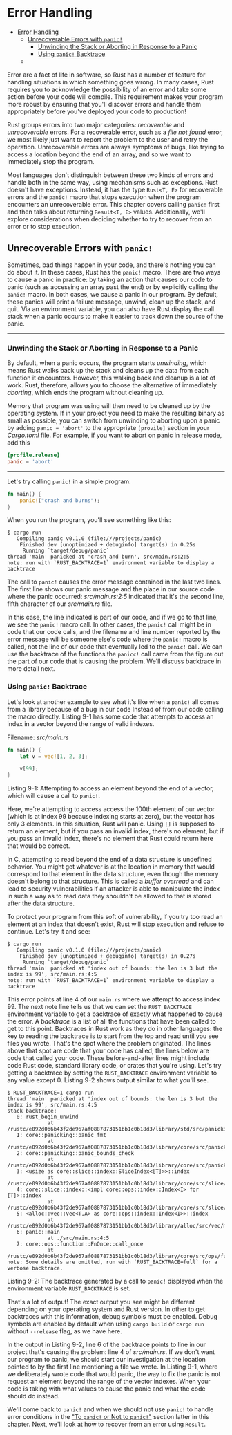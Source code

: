 # Error Handling

<!--toc:start-->

- [Error Handling](#error-handling)
  - [Unrecoverable Errors with `panic!`](#unrecoverable-errors-with-panic)
    - [Unwinding the Stack or Aborting in Response to a Panic](#unwinding-the-stack-or-aborting-in-response-to-a-panic)
    - [Using `panic!` Backtrace](#using-panic-backtrace)
  - [](#)
  <!--toc:end-->

Error are a fact of life in software, so Rust has a number of feature for handling situations in which something goes wrong.
In many cases, Rust requires you to acknowledge the possibility of an error and take some action before your code will compile.
This requirement makes your program more robust by ensuring that you'll discover errors and handle them appropriately before you've deployed your code to production!

Rust groups errors into two major categories: _recoverable_ and _unrecoverable_ errors.
For a recoverable error, such as a _file not found_ error, we most likely just want to report the problem to the user and retry the operation.
Unrecoverable errors are always symptoms of bugs, like trying to access a location beyond the end of an array, and so we want to immediately stop the program.

Most languages don't distinguish between these two kinds of errors and handle both in the same way, using mechanisms such as exceptions.
Rust doesn't have exceptions.
Instead, it has the type `Rust<T, E>` for recoverable errors and the `panic!` macro that stops execution when the program encounters an unrecoverable error.
This chapter covers calling `panic!` first and then talks about returning `Result<T, E>` values.
Additionally, we'll explore considerations when deciding whether to try to recover from an error or to stop execution.

## Unrecoverable Errors with `panic!`

Sometimes, bad things happen in your code, and there's nothing you can do about it.
In these cases, Rust has the `panic!` macro.
There are two ways to cause a panic in practice: by taking an action that causes our code to panic (such as accessing an array past the end) or by explicitly calling the `panic!` macro.
In both cases, we cause a panic in our program.
By default, these panics will print a failure message, unwind, clean up the stack, and quit.
Via an environment variable, you can also have Rust display the call stack when a panic occurs to make it easier to track down the source of the panic.

---

### Unwinding the Stack or Aborting in Response to a Panic

By default, when a panic occurs, the program starts _unwinding_, which means Rust walks back up the stack and cleans up the data from each function it encounters.
However, this walking back and cleanup is a lot of work.
Rust, therefore, allows you to choose the alternative of immediately _aborting_, which ends the program without cleaning up.

Memory that program was using will then need to be cleaned up by the operating system.
If in your project you need to make the resulting binary as small as possible, you can switch from unwinding to aborting upon a panic by adding `panic = 'abort'` to the appropriate `[provile]` section in your _Cargo.toml_ file.
For example, if you want to abort on panic in release mode, add this

```toml
[profile.release]
panic = 'abort'
```

---

Let's try calling `panic!` in a simple program:

```rust
fn main() {
    panic!("crash and burns");
}
```

When you run the program, you'll see something like this:

```
$ cargo run
   Compiling panic v0.1.0 (file:///projects/panic)
    Finished dev [unoptimized + debuginfo] target(s) in 0.25s
     Running `target/debug/panic`
thread 'main' panicked at 'crash and burn', src/main.rs:2:5
note: run with `RUST_BACKTRACE=1` environment variable to display a backtrace
```

The call to `panic!` causes the error message contained in the last two lines.
The first line shows our panic message and the place in our source code where the panic occurred: _src/main.rs:2:5_ indicated that it's the second line, fifth character of our _src/main.rs_ file.

In this case, the line indicated is part of our code, and if we go to that line, we see the `panic!` macro call.
In other cases, the `panic!` call might be in code that our code calls, and the filename and line number reported by the error message will be someone else's code where the `panic!` macro is called, not the line of our code that eventually led to the `panic!` call.
We can use the backtrace of the functions the `panicc!` call came from the figure out the part of our code that is causing the problem.
We'll discuss backtrace in more detail next.

### Using `panic!` Backtrace

Let's look at another example to see what it's like when a `panic!` all comes from a library because of a bug in our code Instead of from our code calling the macro directly.
Listing 9-1 has some code that attempts to access an index in a vector beyond the range of valid indexes.

Filename: _src/main.rs_

```rust
fn main() {
    let v = vec![1, 2, 3];

    v[99];
}
```

Listing 9-1: Attempting to access an element beyond the end of a vector, which will cause a call to `panic!`.

Here, we're attempting to access access the 100th element of our vector (which is at index 99 because indexing starts at zero), but the vector has only 3 elements.
In this situation, Rust will panic.
Using `[]` is supposed to return an element, but if you pass an invalid index, there's no element, but if you pass an invalid index, there's no element that Rust could return here that would be correct.

In C, attempting to read beyond the end of a data structure is undefined behavior.
You might get whatever is at the location in memory that would correspond to that element in the data structure, even though the memory doesn't belong to that structure.
This is called a _buffer overread_ and can lead to security vulnerabilities if an attacker is able to manipulate the index in such a way as to read data they shouldn't be allowed to that is stored after the data structure.

To protect your program from this soft of vulnerability, if you try too read an element at an index that doesn't exist, Rust will stop execution and refuse to continue.
Let's try it and see:

```
$ cargo run
   Compiling panic v0.1.0 (file:///projects/panic)
    Finished dev [unoptimized + debuginfo] target(s) in 0.27s
     Running `target/debug/panic`
thread 'main' panicked at 'index out of bounds: the len is 3 but the index is 99', src/main.rs:4:5
note: run with `RUST_BACKTRACE=1` environment variable to display a backtrace
```

This error points at line 4 of our `main.rs` where we attempt to access index 99.
The next note line tells us that we can set the `RUST_BACKTRACE` environment variable to get a backtrace of exactly what happened to cause the error.
A _backtrace_ is a list of all the functions that have been called to get to this point.
Backtraces in Rust work as they do in other languages: the key to reading the backtrace is to start from the top and read until you see files you wrote.
That's the spot where the problem originated.
The lines above that spot are code that your code has called; the lines below are code that called your code.
These before-and-after lines might include code Rust code, standard library code, or crates that you're using.
Let's try getting a backtrace by setting the `RUST_BACKTRACE` environment variable to any value except 0.
Listing 9-2 shows output similar to what you'll see.

```language
$ RUST_BACKTRACE=1 cargo run
thread 'main' panicked at 'index out of bounds: the len is 3 but the index is 99', src/main.rs:4:5
stack backtrace:
   0: rust_begin_unwind
             at /rustc/e092d0b6b43f2de967af0887873151bb1c0b18d3/library/std/src/panicking.rs:584:5
   1: core::panicking::panic_fmt
             at /rustc/e092d0b6b43f2de967af0887873151bb1c0b18d3/library/core/src/panicking.rs:142:14
   2: core::panicking::panic_bounds_check
             at /rustc/e092d0b6b43f2de967af0887873151bb1c0b18d3/library/core/src/panicking.rs:84:5
   3: <usize as core::slice::index::SliceIndex<[T]>>::index
             at /rustc/e092d0b6b43f2de967af0887873151bb1c0b18d3/library/core/src/slice/index.rs:242:10
   4: core::slice::index::<impl core::ops::index::Index<I> for [T]>::index
             at /rustc/e092d0b6b43f2de967af0887873151bb1c0b18d3/library/core/src/slice/index.rs:18:9
   5: <alloc::vec::Vec<T,A> as core::ops::index::Index<I>>::index
             at /rustc/e092d0b6b43f2de967af0887873151bb1c0b18d3/library/alloc/src/vec/mod.rs:2591:9
   6: panic::main
             at ./src/main.rs:4:5
   7: core::ops::function::FnOnce::call_once
             at /rustc/e092d0b6b43f2de967af0887873151bb1c0b18d3/library/core/src/ops/function.rs:248:5
note: Some details are omitted, run with `RUST_BACKTRACE=full` for a verbose backtrace.
```

Listing 9-2: The backtrace generated by a call to `panic!` displayed when the environment variable `RUST_BACKTRACE` is set.

That's a lot of output!
The exact output you see might be different depending on your operating system and Rust version.
In other to get backtraces with this information, debug symbols must be enabled.
Debug symbols are enabled by default when using `cargo build` or `cargo run` without `--release` flag, as we have here.

In the output in Listing 9-2, line 6 of the backtrace points to line in our project that's causing the problem: line 4 of _src/main.rs_.
If we don't want our program to panic, we should start our investigation at the location pointed to by the first line mentioning a file we wrote.
In Listing 9-1, where we deliberately wrote code that would panic, the way to fix the panic is not request an element beyond the range of the vector indexes.
When your code is taking with what values to cause the panic and what the code should do instead.

We'll come back to `panic!` and when we should not use `panic!` to handle error conditions in the ["To `panic!` or Not to `panic!`"](https://doc.rust-lang.org/book/ch09-03-to-panic-or-not-to-panic.html#to-panic-or-not-to-panic) section latter in this chapter.
Next, we'll look at how to recover from an error using `Result`.

##
